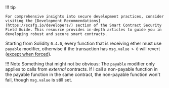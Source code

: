 !!! tip

    For comprehensive insights into secure development practices, consider visiting the [Development Recommendations](https://scsfg.io/developers/) section of the Smart Contract Security Field Guide. This resource provides in-depth articles to guide you in developing robust and secure smart contracts.

Starting from Solidity `0.4.0`, every function that is receiving ether must use `payable` modifier,
otherwise if the transaction has `msg.value > 0` will revert
([except when forced](../../attacks/force-feeding.md)).

!!! Note
    Something that might not be obvious: The `payable` modifier only applies to calls from *external* contracts. If I call a non-payable function in the payable function in the same contract, the non-payable function won't fail, though `msg.value` is still set.
